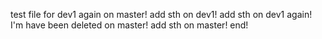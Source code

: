 test file for dev1 again on master!
add sth on dev1!
add sth on dev1 again!
I'm have been deleted on master!
add sth on master!
end!
